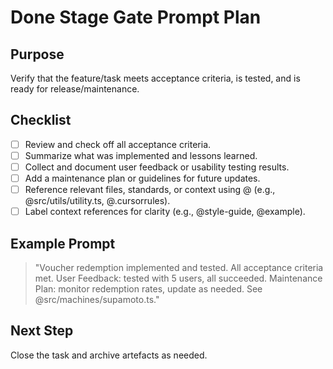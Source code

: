 # Done Stage Gate Prompt Plan

## Purpose

Verify that the feature/task meets acceptance criteria, is tested, and is ready for release/maintenance.

## Checklist

- [ ] Review and check off all acceptance criteria.
- [ ] Summarize what was implemented and lessons learned.
- [ ] Collect and document user feedback or usability testing results.
- [ ] Add a maintenance plan or guidelines for future updates.
- [ ] Reference relevant files, standards, or context using @ (e.g., @src/utils/utility.ts, @.cursorrules).
- [ ] Label context references for clarity (e.g., @style-guide, @example).

## Example Prompt

> "Voucher redemption implemented and tested. All acceptance criteria met. User Feedback: tested with 5 users, all succeeded. Maintenance Plan: monitor redemption rates, update as needed. See @src/machines/supamoto.ts."

## Next Step

Close the task and archive artefacts as needed.

